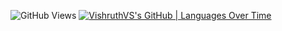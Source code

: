 ![GitHub Views](https://komarev.com/ghpvc/?username=VishruthVS)
[![VishruthVS's GitHub | Languages Over Time](https://stats.quine.sh/VishruthVS/languages-over-time)](https://quine.sh?utm_source=widgets&utm_campaign=VishruthVS)
